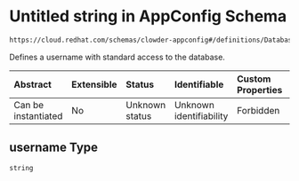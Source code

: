# Untitled string in AppConfig Schema

```txt
https://cloud.redhat.com/schemas/clowder-appconfig#/definitions/DatabaseConfig/properties/username
```

Defines a username with standard access to the database.

| Abstract            | Extensible | Status         | Identifiable            | Custom Properties | Additional Properties | Access Restrictions | Defined In                                                   |
| :------------------ | :--------- | :------------- | :---------------------- | :---------------- | :-------------------- | :------------------ | :----------------------------------------------------------- |
| Can be instantiated | No         | Unknown status | Unknown identifiability | Forbidden         | Allowed               | none                | [schema.json*](../../out/schema.json "open original schema") |

## username Type

`string`
